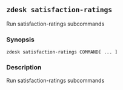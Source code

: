 ## `zdesk satisfaction-ratings`

Run satisfaction-ratings subcommands

### Synopsis

    zdesk satisfaction-ratings COMMAND[ ... ]

### Description

Run satisfaction-ratings subcommands


